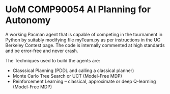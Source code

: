 # UoM COMP90054 AI Planning for Autonomy 

A working Pacman agent that is capable of competing in the tournament in Python by suitably modifying file myTeam.py as per instructions in the UC Berkeley Contest page. The code is internally commented at high standards and be error-free and never crash.

The Techniques used to build the agents are:
  - Classsical Planning (PDDL and calling a classical planner)
  - Monte Carlo Tree Search or UCT (Model-Free MDP)
  - Reinforcement Learning – classical, approximate or deep Q-learning (Model-Free MDP)
